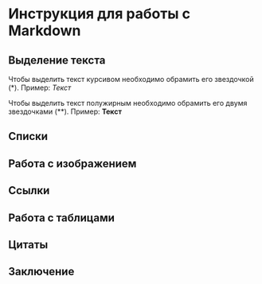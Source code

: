 # Инструкция для работы с Markdown

## Выделение текста

Чтобы выделить текст курсивом необходимо обрамить его звездочкой (*). Пример: *Текст*

Чтобы выделить текст полужирным необходимо обрамить его двумя  звездочками (**). Пример: **Текст**

## Списки



## Работа с изображением

## Ссылки

## Работа с таблицами

## Цитаты

## Заключение